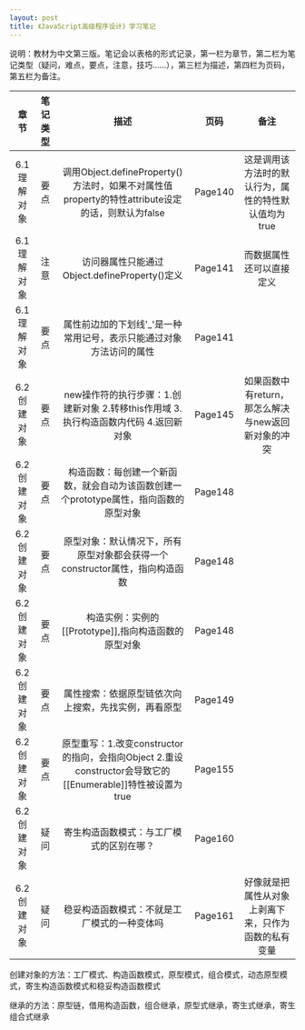 ```yaml
---
layout: post
title: 《JavaScript高级程序设计》学习笔记
---
```


说明：教材为中文第三版。笔记会以表格的形式记录，第一栏为章节，第二栏为笔记类型（疑问，难点，要点，注意，技巧……），第三栏为描述，第四栏为页码，第五栏为备注。

|章节|笔记类型|描述|页码|备注|
|:-:|:-:|:-:|:-:|:-:|
|6.1 理解对象|要点|调用Object.defineProperty()方法时，如果不对属性值property的特性attribute设定的话，则默认为false|Page140|这是调用该方法时的默认行为，属性的特性默认值均为true|
|6.1 理解对象|注意|访问器属性只能通过Object.defineProperty()定义|Page141|而数据属性还可以直接定义|
|6.1 理解对象|要点|属性前边加的下划线'_'是一种常用记号，表示只能通过对象方法访问的属性|Page141||
|6.2 创建对象|要点|new操作符的执行步骤：1.创建新对象 2.转移this作用域 3.执行构造函数内代码 4.返回新对象|Page145|如果函数中有return，那怎么解决与new返回新对象的冲突|
|6.2 创建对象|要点|构造函数：每创建一个新函数，就会自动为该函数创建一个prototype属性，指向函数的原型对象|Page148||
|6.2 创建对象|要点|原型对象：默认情况下，所有原型对象都会获得一个constructor属性，指向构造函数|Page148||
|6.2 创建对象|要点|构造实例：实例的[[Prototype]],指向构造函数的原型对象|Page148||
|6.2 创建对象|要点|属性搜索：依据原型链依次向上搜索，先找实例，再看原型|Page149||
|6.2 创建对象|要点|原型重写：1.改变constructor的指向，会指向Object 2.重设constructor会导致它的[[Enumerable]]特性被设置为true|Page155||
|6.2 创建对象|疑问|寄生构造函数模式：与工厂模式的区别在哪？|Page160||
|6.2 创建对象|疑问|稳妥构造函数模式：不就是工厂模式的一种变体吗|Page161|好像就是把属性从对象上剥离下来，只作为函数的私有变量|


创建对象的方法：工厂模式、构造函数模式，原型模式，组合模式，动态原型模式，寄生构造函数模式和稳妥构造函数模式

继承的方法：原型链，借用构造函数，组合继承，原型式继承，寄生式继承，寄生组合式继承

